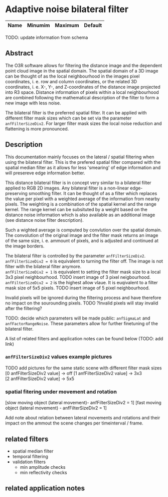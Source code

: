 # Adaptive noise bilateral filter

|Name|Minumim|Maximum|Default
|--|--|--|--|
TODO: update information from schema

## Abstract
The O3R software allows for filtering the distance image and the dependent point cloud image in the spatial domain. The spatial domain of a 3D image can be thought of as the local neighbourhood in the images pixel coordinates, i. e. row and column coordinates, or the related 3D coordinates, i. e. X-, Y-, and Z-coordinates of the distance image projected into R3 space. Distance information of pixels within a local neighbourhood are combined following the mathematical description of the filter to form a new image with less noise.  

The bilateral filter is the preferred spatial filter. It can be applied with different filter mask sizes which can be set via the parameter `anfFilterSizeDiv2`. For larger filter mask sizes the local noise reduction and flattening is more pronounced. 

## Description

This documentation mainly focuses on the lateral / spatial filtering when using the bilateral filter. This is the prefered spatial filter compared with the spatial median filter as it allows for less 'smearing' of edge information and will presereve edge information better. 

This distance bilateral filter is in concept very similar to a bilateral filter applied to RGB 2D images. Any bilateral filter is a non-linear edge-preserving smoothing filter. It can be thought of as a filter which replaces the value per pixel with a weighted average of the information from nearby pixels. The weighting is a combination of the spatial kernel and the range kernel. The range kernel can be subsituted by a weight based on the distance noise information which is also available as an additional image (see distance noise filter description).  

Such a wighted average is computed by convlution over the spatial domain. The convolution of the original image and the filter mask returns an image of the same size, i. e. ammount of pixels, and is adjusted and continued at the image borders.  

The bilateral filter is controlled by the parameter `anfFilterSizeDiv2`.    
`anfFilterSizeDiv2 = 0` is equivalent to turning the filter off. The image is not filter with the bilateral filter anymore.   
`anfFilterSizeDiv2 = 1` is equivalent to setting the filter mask size to a local 3x3 pixel neighbourhood. TODO insert image of 3 pixel neigbourhood.   
`anfFilterSizeDiv2 = 2` is the highest allow vlaue. It is euqivalent to a filter mask size of 5x5 pixels. TODO insert image of 5 pixel neighbourhood.  

Invalid pixels will be ignored during the filtering process and have therefore no impact on the sourounding pixels. TODO ?Invalid pixels will stay invalid after the filtering?   

TODO: decide which parameters will be made public: `anfSigmaLat` and `anfFactorRangeNoise`. These parameters allow for further finetuning of the bilateral filter.  

A list of related filters and application notes can be found below (TODO: add link)


### `anfFilterSizeDiv2` values example pictures
TODO add pictures for the same static scene with different filter mask sizes
[0 anfFilterSizeDiv2 value] -> off
[1 anfFilterSizeDiv2 value] -> 3x3  
[2 anfFilterSizeDiv2 value] -> 5x5  

### spatial fitering under movement and rotation
[slow moving object (lateral movement)- anfFilterSizeDiv2 = 1]
[fast moving object (lateral movement) - anfFilterSizeDiv2 = 1] 

Add note about relation between lateral movements and rotations and their impact on the ammout the scene changes per timeinterval / frame.


## related filters
+ spatial median filter
+ temporal filtering
+ validation filters
    + min amplitude checks
    + min reflectivity checks

## related application notes